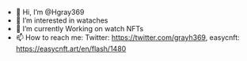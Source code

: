 - 👋 Hi, I’m @Hgray369
- 👀 I’m interested in wataches
- 🌱 I’m currently Working on watch NFTs
- 📫 How to reach me: Twitter: https://twitter.com/grayh369, easycnft: https://easycnft.art/en/flash/1480

<!---
Hgray369/Hgray369 is a ✨ special ✨ repository because its `README.md` (this file) appears on your GitHub profile.
You can click the Preview link to take a look at your changes.
--->
